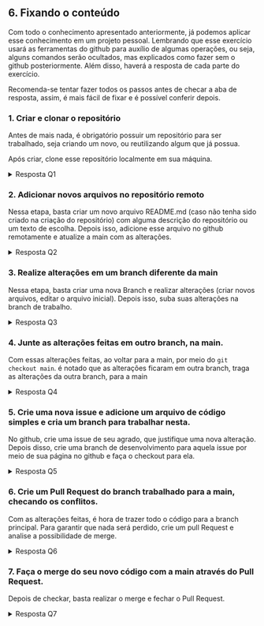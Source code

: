 ## 6. Fixando o conteúdo

Com todo o conhecimento apresentado anteriormente, já podemos aplicar esse conhecimento em um projeto pessoal. Lembrando que esse exercício usará as ferramentas do github para auxílio de algumas operações, ou seja, alguns comandos serão ocultados, mas explicados como fazer sem o github posteriormente. Além disso, haverá a resposta de cada parte do exercício.

Recomenda-se tentar fazer todos os passos antes de checar a aba de resposta, assim, é mais fácil de fixar e é possível conferir depois.

### 1. Criar e clonar o repositório

Antes de mais nada, é obrigatório possuir um repositório para ser trabalhado, seja criando um novo, ou reutilizando algum que já possua.

Após criar, clone esse repositório localmente em sua máquina.

<details>
  <summary>Resposta Q1</summary>
  
  Para esse passo, após criar o repositório diretamente no github além disso, é necessário clonar o repositório localmente. Para isso, podemos utilizar o gitCLI, com o comando ```git clone <link_do_repositório>```. Além disso, caso esteja utilizando o github Desktop, basta acessar a aba superior ```File -> Clone Repository``` e escolher a pasta de alocação.
  
</details>


### 2. Adicionar novos arquivos no repositório remoto

Nessa etapa, basta criar um novo arquivo README.md (caso não tenha sido criado na criação do repositório) com alguma descrição do repositório ou um texto de escolha. Depois isso, adicione esse arquivo no github remotamente e atualize a main com as alterações.

<details>
  <summary>Resposta Q2</summary>
  
  Nesse passo, é necessário apenas criar um arquivo, seja localmente ou no github, realizar algumas alterações e subir no github por meio do "combo" de comandos 
  ```
  git add .
  git commit -m "First Commit"
  git push origin main
  ```
  
</details>

### 3. Realize alterações em um branch diferente da main

Nessa etapa, basta criar uma nova Branch e realizar alterações (criar novos arquivos, editar o arquivo inicial). Depois isso, suba suas alterações na branch de trabalho.

<details>
  <summary>Resposta Q3</summary>
  
  Para criar uma nova branch, utilizamos os dois comandos:
  ```
  git branch nova_branch
  git checkout nova_branch
  ```
  Depois disso, basta alterar alguns detalhes no arquivo e, novamente, subir o código.
  
</details>

### 4. Junte as alterações feitas em outro branch, na main. 

Com essas alterações feitas, ao voltar para a main, por meio do ```git checkout main```. é notado que as alterações ficaram em outra branch, traga as alterações da outra branch, para a main

<details>
  <summary>Resposta Q4</summary>
  
  Para juntar alterações de uma branch diretamente na linha de comando, precisamos nos deslocar para a branch de destino, a que queremos que as alterações sejam inseridas, nesse caso, a main. Então, basta aplicar ``` git merge nova_branch```
  
</details>

### 5. Crie uma nova issue e adicione um arquivo de código simples e cria um branch para trabalhar nesta.

No github, crie uma issue de seu agrado, que justifique uma nova alteração. Depois disso, crie uma branch de desenvolvimento para aquela issue por meio de sua página no github e faça o checkout para ela.

<details>
  <summary>Resposta Q5</summary>
  
  Para esse passo, basta abrir a aba de issues do repositório e criar uma nova issue, depois disso, basta ir na aba development, na página da issue e criar uma branch. Depois isso, basta acessar a nova branch via checkout. Talvez, necessite do comando ```git fetch origin``` para atualizar o estado do repositório
  
  
</details>

### 6. Crie um Pull Request do branch trabalhado para a main, checando os conflitos.

Com as alterações feitas, é hora de trazer todo o código para a branch principal. Para garantir que nada será perdido, crie um pull Request e analise a possibilidade de merge.

<details>
  <summary>Resposta Q6</summary>
  Na aba de Pull Request, basta escolher a main como destino e a branch de desenvolvimento como origem e comparar as alterações. Criando assim, o pull request.
  
  
</details>

### 7. Faça o merge do seu novo código com a main através do Pull Request.

Depois de checkar, basta realizar o merge e fechar o Pull Request.

<details>
  <summary>Resposta Q7</summary>
  Depois disso, basta avaliar se há algum conflito e realizar o merge das branches, depois disso, é possivel fechar o Pull Request.
  
  
</details>

